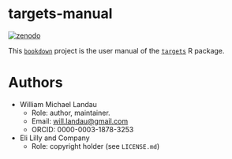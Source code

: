# targets-manual

[![zenodo](https://zenodo.org/badge/273058618.svg)](https://zenodo.org/badge/latestdoi/273058618)

This [`bookdown`](https://github.com/rstudio/bookdown) project is the user manual of the [`targets`](https://github.com/wlandau/targets) R package.

# Authors

* William Michael Landau
    * Role: author, maintainer.
    * Email: will.landau@gmail.com
    * ORCID: 0000-0003-1878-3253
* Eli Lilly and Company
    * Role: copyright holder (see `LICENSE.md`)
